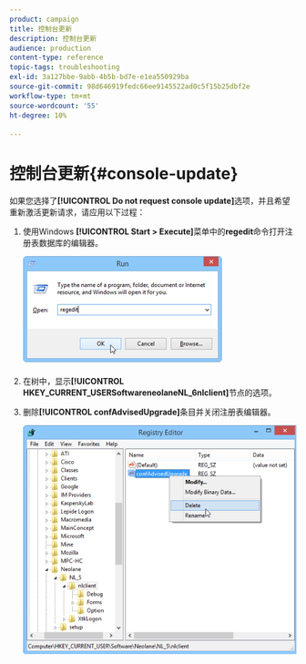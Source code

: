 ```yaml
---
product: campaign
title: 控制台更新
description: 控制台更新
audience: production
content-type: reference
topic-tags: troubleshooting
exl-id: 3a127bbe-9abb-4b5b-bd7e-e1ea550929ba
source-git-commit: 98d646919fedc66ee9145522ad0c5f15b25dbf2e
workflow-type: tm+mt
source-wordcount: '55'
ht-degree: 10%

---
```


# 控制台更新{#console-update}

如果您选择了&#x200B;**[!UICONTROL Do not request console update]**&#x200B;选项，并且希望重新激活更新请求，请应用以下过程：

1. 使用Windows **[!UICONTROL Start > Execute]**&#x200B;菜单中的&#x200B;**regedit**&#x200B;命令打开注册表数据库的编辑器。

   ![](assets/ncs_console_update_1.png)

1. 在树中，显示&#x200B;**[!UICONTROL HKEY_CURRENT_USERSoftwareneolaneNL_6nlclient]**&#x200B;节点的选项。
1. 删除&#x200B;**[!UICONTROL confAdvisedUpgrade]**&#x200B;条目并关闭注册表编辑器。

   ![](assets/ncs_console_update_2.png)

